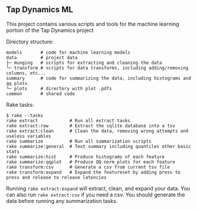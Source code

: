 ## Tap Dynamics ML

This project contains various scripts and tools for the machine learning portion of the Tap Dynamics project

Directory structure:

```
models       # code for machine learning models
data         # project data
├─ munging   # scripts for extracting and cleaning the data
└─ transform # scripts for data transforms, including adding/removing columns, etc...
summary      # code for summarizing the data, including histograms and qq plots
└─ plots     # directory with plot .pdfs
common       # shared code
```

Rake tasks:

```
$ rake --tasks
rake extract            # Run all extract tasks
rake extract:raw        # Extract the sqlite database into a tsv
rake extract:clean      # Clean the data, removing wrong attempts and useless variables
rake summarize          # Run all summarization scripts
rake summarize:general  # Text summary including quantiles other basic stats
rake summarize:hist     # Produce histograms of each feature
rake summarize:qqplot   # Produce QQ norm plots for each feature
rake transform:csv      # Generate a csv from current tsv file
rake transform:expand   # Expand the featureset by adding press to press and release to release latencies
```

Running `rake extract:expand` will extract, clean, and expand your data. You can also run `rake extract:csv` if you need a csv. You should generate the data before running any summarization tasks.
